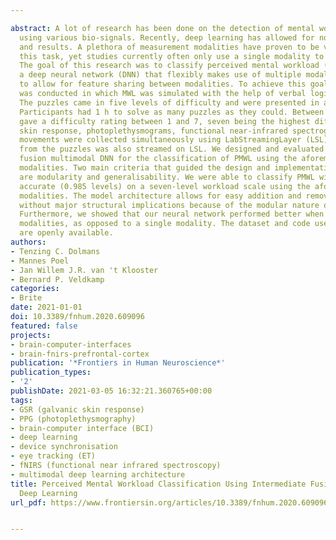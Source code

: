 ---
abstract: A lot of research has been done on the detection of mental workload (MWL)
  using various bio-signals. Recently, deep learning has allowed for novel methods
  and results. A plethora of measurement modalities have proven to be valuable in
  this task, yet studies currently often only use a single modality to classify MWL.
  The goal of this research was to classify perceived mental workload (PMWL) using
  a deep neural network (DNN) that flexibly makes use of multiple modalities, in order
  to allow for feature sharing between modalities. To achieve this goal, an experiment
  was conducted in which MWL was simulated with the help of verbal logic puzzles.
  The puzzles came in five levels of difficulty and were presented in a random order.
  Participants had 1 h to solve as many puzzles as they could. Between puzzles, they
  gave a difficulty rating between 1 and 7, seven being the highest difficulty. Galvanic
  skin response, photoplethysmograms, functional near-infrared spectrograms and eye
  movements were collected simultaneously using LabStreamingLayer (LSL). Marker information
  from the puzzles was also streamed on LSL. We designed and evaluated a novel intermediate
  fusion multimodal DNN for the classification of PMWL using the aforementioned four
  modalities. Two main criteria that guided the design and implementation of our DNN
  are modularity and generalisability. We were able to classify PMWL within-level
  accurate (0.985 levels) on a seven-level workload scale using the aforementioned
  modalities. The model architecture allows for easy addition and removal of modalities
  without major structural implications because of the modular nature of the design.
  Furthermore, we showed that our neural network performed better when using multiple
  modalities, as opposed to a single modality. The dataset and code used in this paper
  are openly available.
authors:
- Tenzing C. Dolmans
- Mannes Poel
- Jan Willem J.R. van 't Klooster
- Bernard P. Veldkamp
categories:
- Brite
date: 2021-01-01
doi: 10.3389/fnhum.2020.609096
featured: false
projects:
- brain-computer-interfaces
- brain-fnirs-prefrontal-cortex
publication: '*Frontiers in Human Neuroscience*'
publication_types:
- '2'
publishDate: 2021-03-05 16:32:21.360765+00:00
tags:
- GSR (galvanic skin response)
- PPG (photoplethysmography)
- brain-computer interface (BCI)
- deep learning
- device synchronisation
- eye tracking (ET)
- fNIRS (functional near infrared spectroscopy)
- multimodal deep learning architecture
title: Perceived Mental Workload Classification Using Intermediate Fusion Multimodal
  Deep Learning
url_pdf: https://www.frontiersin.org/articles/10.3389/fnhum.2020.609096/full

---
